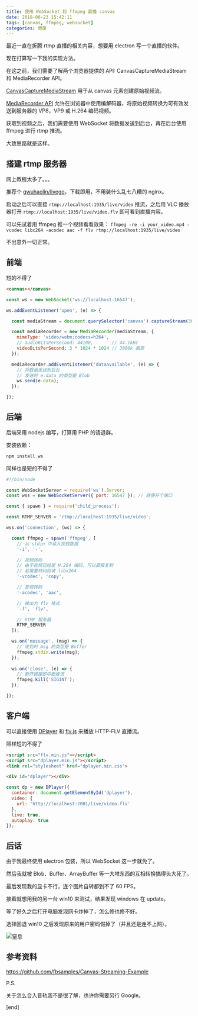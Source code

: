 ```yaml
---
title: 使用 WebSocket 和 ffmpeg 直播 canvas
date: 2018-08-23 15:42:11
tags: [canvas, ffmpeg, websocket]
categories: 颓废
---
```


最近一直在折腾 rtmp 直播的相关内容，想要用 electron 写一个直播的软件。

现在打算写一下我的实现方法。

在这之前，我们需要了解两个浏览器提供的 API: CanvasCaptureMediaStream 和 MediaRecorder API。

[CanvasCaptureMediaStream][ccms] 用于从 canvas 元素创建原始视频流。

[MediaRecorder API][mra] 允许在浏览器中使用编解码器，将原始视频转换为可有效发送到服务器的 VP8，VP9 或 H.264 编码视频。

获取到视频之后，我们需要使用 WebSocket 将数据发送到后台，再在后台使用 ffmpeg 进行 rtmp 推流。

大致思路就是这样。

## 搭建 rtmp 服务器

网上教程太多了。。。

推荐个 [gwuhaolin/livego][livego]，下载即用，不用装什么乱七八糟的 nginx。

启动之后可以直接 `rtmp://localhost:1935/live/video` 推流，之后用 VLC 播放器打开 `rtmp://localhost:1935/live/video.flv` 即可看到直播内容。

可以先试着用 ffmpeg 推一个视频看看效果： `ffmpeg -re -i your_video.mp4 -vcodec libx264 -acodec aac -f flv rtmp://localhost:1935/live/video`

不出意外一切正常。

## 前端

短的不得了

```html
<canvas></canvas>
```

```js
const ws = new WebSocket('ws://localhost:16547');

ws.addEventListener('open', (e) => {

  const mediaStream = document.querySelector('canvas').captureStream(30); // 30 FPS

  const mediaRecorder = new MediaRecorder(mediaStream, {
    mimeType: 'video/webm;codecs=h264',
    // audioBitsPerSecond: 44100,       // 44.1kHz
    videoBitsPerSecond: 3 * 1024 * 1024 // 3000k 画质
  });

  mediaRecorder.addEventListener('dataavailable', (e) => {
    // 将数据发送到后台
    // 发送时 e.data 的类型是 Blob
    ws.send(e.data);
  });

});
```

## 后端

后端采用 nodejs 编写，打算用 PHP 的请退群。

安装依赖：

```bash
npm install ws
```

同样也是短的不得了

```js
#!/bin/node

const WebSocketServer = require('ws').Server;
const wss = new WebSocketServer({ port: 16547 }); // 随便开个端口

const { spawn } = require('child_process');

const RTMP_SERVER = 'rtmp://localhost:1935/live/video';

wss.on('connection', (ws) => {

  const ffmpeg = spawn('ffmpeg', [
    // 从 stdin 中读入视频数据
    '-i', '-',

    // 视频转码
    // 由于视频已经是 H.264 编码，可以直接复制
    // 若需要转码则填 libx264
    '-vcodec', 'copy',

    // 音频转码
    '-acodec', 'aac',

    // 输出为 flv 格式
    '-f', 'flv',

    // RTMP 服务器
    RTMP_SERVER
  ]);

  ws.on('message', (msg) => {
    // 收到时 msg 的类型是 Buffer
    ffmpeg.stdin.write(msg);
  });
  
  ws.on('close', (e) => {
    // 断开链接即中断推流
    ffmpeg.kill('SIGINT');
  });

});
```

## 客户端

可以直接使用 [DPlayer][dp] 和 [flv.js][flvjs] 来播放 HTTP-FLV 直播流。

照样短的不得了

```html
<script src="flv.min.js"></script>
<script src="dplayer.min.js"></script>
<link rel="stylesheet" href="dplayer.min.css">

<div id="dplayer"></div>
```

```js
const dp = new DPlayer({
  container: document.getElementById('dplayer'),
  video: {
    url: 'http://localhost:7001/live/video.flv'
  },
  live: true,
  autoplay: true
});
```

## 后话

由于我最终使用 electron 包装，所以 WebSocket 这一步就免了。

然后我就被 Blob、Buffer、ArrayBuffer 等一大堆东西的互相转换搞得头大死了。

最后发现我的显卡不行，连个图片自转都到不了 60 FPS。

接着就想用我的另一台 win10 来测试，结果发现 windows 在 update。

等了好久之后打开电脑发现网卡炸掉了，怎么修也修不好。

选择回退 win10 之后发现原来的用户密码假掉了（并且还是连不上网）。

![窒息](/img/zx.jpg)

## 参考资料

<https://github.com/fbsamples/Canvas-Streaming-Example>

P.S.

关于怎么合入音轨我不是很了解，也许你需要另行 Google。

[end]

[ccms]: https://developer.mozilla.org/zh-CN/docs/Web/API/CanvasCaptureMediaStream
[mra]: https://developer.mozilla.org/zh-CN/docs/Web/API/MediaRecorder
[livego]: https://github.com/gwuhaolin/livego
[dp]: https://github.com/MoePlayer/DPlayer
[flvjs]: https://github.com/Bilibili/flv.js
